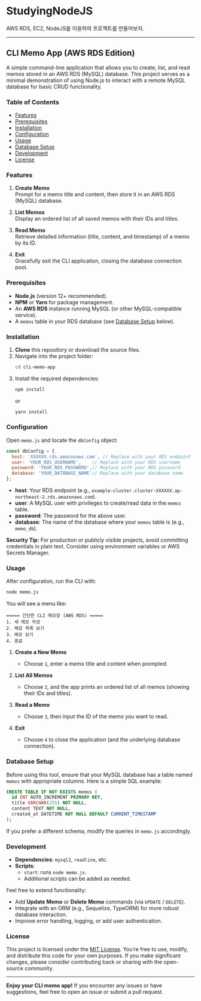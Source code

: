 # StudyingNodeJS
AWS RDS, EC2, NodeJS를 이용하여 프로젝트를 만들어보자.

---

## CLI Memo App (AWS RDS Edition)

A simple command-line application that allows you to create, list, and read memos stored in an AWS RDS (MySQL) database. This project serves as a minimal demonstration of using Node.js to interact with a remote MySQL database for basic CRUD functionality.

### Table of Contents

- [Features](#features)
- [Prerequisites](#prerequisites)
- [Installation](#installation)
- [Configuration](#configuration)
- [Usage](#usage)
- [Database Setup](#database-setup)
- [Development](#development)
- [License](#license)

### Features

1. **Create Memo**  
   Prompt for a memo title and content, then store it in an AWS RDS (MySQL) database.

2. **List Memos**  
   Display an ordered list of all saved memos with their IDs and titles.

3. **Read Memo**  
   Retrieve detailed information (title, content, and timestamp) of a memo by its ID.

4. **Exit**  
   Gracefully exit the CLI application, closing the database connection pool.

### Prerequisites

- **Node.js** (version 12+ recommended).
- **NPM** or **Yarn** for package management.
- An **AWS RDS** instance running MySQL (or other MySQL-compatible service).
- A `memos` table in your RDS database (see [Database Setup](#database-setup) below).

### Installation

1. **Clone** this repository or download the source files.
2. Navigate into the project folder:
   ```bash
   cd cli-memo-app
   ```
3. Install the required dependencies:
   ```bash
   npm install
   ```
   or
   ```bash
   yarn install
   ```

### Configuration

Open `memo.js` and locate the `dbConfig` object:

```js
const dbConfig = {
  host: 'XXXXXX.rds.amazonaws.com', // Replace with your RDS endpoint
  user: 'YOUR_RDS_USERNAME',    // Replace with your RDS username
  password: 'YOUR_RDS_PASSWORD',// Replace with your RDS password
  database: 'YOUR_DATABASE_NAME'// Replace with your database name
};
```

- **host**: Your RDS endpoint (e.g., `example-cluster.cluster-XXXXXX.ap-northeast-2.rds.amazonaws.com`).
- **user**: A MySQL user with privileges to create/read data in the `memos` table.
- **password**: The password for the above user.
- **database**: The name of the database where your `memos` table is (e.g., `memo_db`).

**Security Tip:** For production or publicly visible projects, avoid committing credentials in plain text. Consider using environment variables or AWS Secrets Manager.

### Usage

After configuration, run the CLI with:

```bash
node memo.js
```

You will see a menu like:

```
===== 간단한 CLI 메모장 (AWS RDS) =====
1. 새 메모 작성
2. 메모 목록 보기
3. 메모 읽기
4. 종료
```

1. **Create a New Memo**  
   - Choose `1`, enter a memo title and content when prompted.

2. **List All Memos**  
   - Choose `2`, and the app prints an ordered list of all memos (showing their IDs and titles).

3. **Read a Memo**  
   - Choose `3`, then input the ID of the memo you want to read.

4. **Exit**  
   - Choose `4` to close the application (and the underlying database connection).

### Database Setup

Before using this tool, ensure that your MySQL database has a table named `memos` with appropriate columns. Here is a simple SQL example:

```sql
CREATE TABLE IF NOT EXISTS memos (
  id INT AUTO_INCREMENT PRIMARY KEY,
  title VARCHAR(255) NOT NULL,
  content TEXT NOT NULL,
  created_at DATETIME NOT NULL DEFAULT CURRENT_TIMESTAMP
);
```

If you prefer a different schema, modify the queries in `memo.js` accordingly.

### Development

- **Dependencies**: `mysql2`, `readline`, etc.
- **Scripts**:  
  - `start`: runs `node memo.js`.
  - Additional scripts can be added as needed.

Feel free to extend functionality:
- Add **Update Memo** or **Delete Memo** commands (via `UPDATE` / `DELETE`).
- Integrate with an ORM (e.g., Sequelize, TypeORM) for more robust database interaction.
- Improve error handling, logging, or add user authentication.

### License

This project is licensed under the [MIT License](LICENSE). You’re free to use, modify, and distribute this code for your own purposes. If you make significant changes, please consider contributing back or sharing with the open-source community.

---

**Enjoy your CLI memo app!** If you encounter any issues or have suggestions, feel free to open an issue or submit a pull request.
